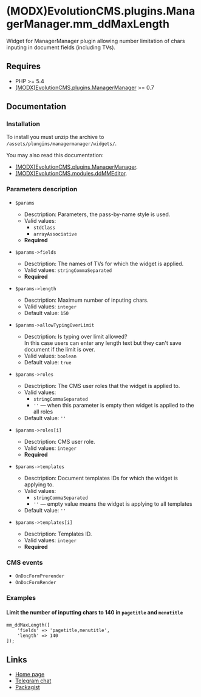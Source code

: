 # (MODX)EvolutionCMS.plugins.ManagerManager.mm_ddMaxLength

Widget for ManagerManager plugin allowing number limitation of chars inputing in document fields (including TVs).


## Requires

* PHP >= 5.4
* [(MODX)EvolutionCMS.plugins.ManagerManager](https://code.divandesign.biz/modx/managermanager) >= 0.7


## Documentation


### Installation

To install you must unzip the archive to `/assets/plungins/managermanager/widgets/`.


You may also read this documentation:
* [(MODX)EvolutionCMS.plugins.ManagerManager](https://code.divandesign.biz/modx/managermanager).
* [(MODX)EvolutionCMS.modules.ddMMEditor](https://code.divandesign.biz/modx/ddmmeditor).


### Parameters description

* `$params`
	* Desctription: Parameters, the pass-by-name style is used.
	* Valid values:
		* `stdClass`
		* `arrayAssociative`
	* **Required**
	
* `$params->fields`
	* Desctription: The names of TVs for which the widget is applied.  
	* Valid values: `stringCommaSeparated`
	* **Required**
	
* `$params->length`
	* Desctription: Maximum number of inputing chars.
	* Valid values: `integer`
	* Default value: `150`
	
* `$params->allowTypingOverLimit`
	* Desctription: Is typing over limit allowed?  
		In this case users can enter any length text but they can't save document if the limit is over.
	* Valid values: `boolean`
	* Default value: `true`
	
* `$params->roles`
	* Desctription: The CMS user roles that the widget is applied to.
	* Valid values:
		* `stringCommaSeparated`
		* `''` — when this parameter is empty then widget is applied to the all roles
	* Default value: `''`
	
* `$params->roles[i]`
	* Desctription: CMS user role.
	* Valid values: `integer`
	* **Required**
	
* `$params->templates`
	* Desctription: Document templates IDs for which the widget is applying to.
	* Valid values:
		* `stringCommaSeparated`
		* `''` — empty value means the widget is applying to all templates
	* Default value: `''`
	
* `$params->templates[i]`
	* Desctription: Templates ID.
	* Valid values: `integer`
	* **Required**


### CMS events

* `OnDocFormPrerender`
* `OnDocFormRender`


### Examples


#### Limit the number of inputting chars to 140 in `pagetitle` and `menutitle`

```
mm_ddMaxLength([
	'fields' => 'pagetitle,menutitle',
	'length' => 140
]);
```


## Links

* [Home page](https://code.divandesign.biz/modx/mm_ddmaxlength)
* [Telegram chat](https://t.me/dd_code)
* [Packagist](https://packagist.org/packages/dd/evolutioncms-plugins-managermanager-mm_ddmaxlength)


<link rel="stylesheet" type="text/css" href="https://DivanDesign.ru/assets/files/ddMarkdown.css" />
